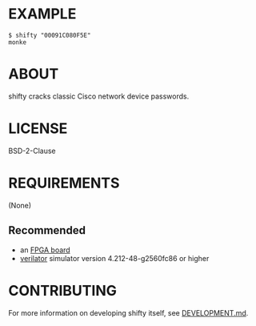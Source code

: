 # EXAMPLE

```console
$ shifty "00091C080F5E"
monke
```

# ABOUT

shifty cracks classic Cisco network device passwords.

# LICENSE

BSD-2-Clause

# REQUIREMENTS

(None)

## Recommended

* an [FPGA board](https://www.amazon.com/FPGA-Boards/s?k=FPGA+Boards)
* [verilator](https://www.veripool.org/verilator/) simulator version 4.212-48-g2560fc86 or higher

# CONTRIBUTING

For more information on developing shifty itself, see [DEVELOPMENT.md](DEVELOPMENT.md).
